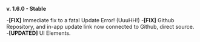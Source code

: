 **v. 1.6.0 - Stable**

-**[FIX]** Immediate fix to a fatal Update Error! (UuuHH!)
-**[FIX]** Github Repository, and in-app update link now connected to Github, direct source.
-**[UPDATED]** UI Elements.
